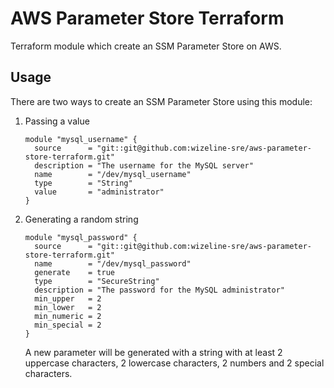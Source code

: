 # AWS Parameter Store Terraform

Terraform module which create an SSM Parameter Store on AWS.

## Usage

There are two ways to create an SSM Parameter Store using this module:

1. Passing a value
    ```
    module "mysql_username" {
      source      = "git::git@github.com:wizeline-sre/aws-parameter-store-terraform.git"
      description = "The username for the MySQL server"
      name        = "/dev/mysql_username"
      type        = "String"
      value       = "administrator"
    }

    ```
1. Generating a random string
    ```
    module "mysql_password" {
      source      = "git::git@github.com:wizeline-sre/aws-parameter-store-terraform.git"
      name        = "/dev/mysql_password"
      generate    = true
      type        = "SecureString"
      description = "The password for the MySQL administrator"
      min_upper   = 2
      min_lower   = 2
      min_numeric = 2
      min_special = 2
    }

    ```
    A new parameter will be generated with a string with at least 2 uppercase characters, 2 lowercase characters, 2 numbers and 2 special characters.
